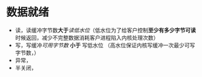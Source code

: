 
数据就绪
========
- 读，读缓冲字节数**大于***读低水位*（低水位为了给客户控制**至少有多少字节可读**时候返回，减少不完整数据消耗客户进程陷入内核处理次数）
- 写，写缓冲*可用字节数* **小于** 写低水位 （高水位保证内核写缓冲一次最少可写字节数，）
- 异常，
- 半关闭，
